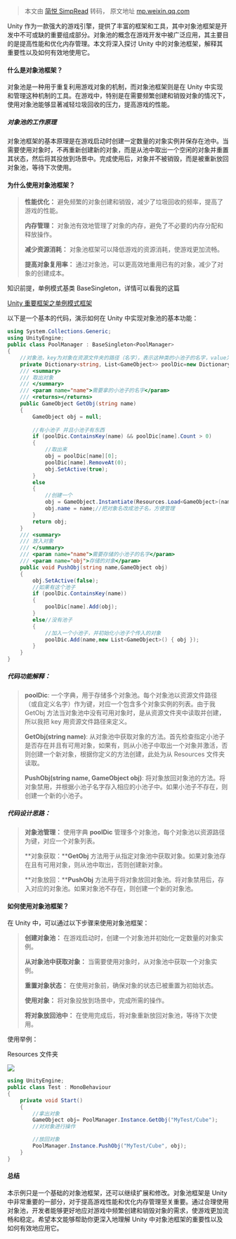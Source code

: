 > 本文由 [简悦 SimpRead](http://ksria.com/simpread/) 转码， 原文地址 [mp.weixin.qq.com](https://mp.weixin.qq.com/s?__biz=Mzg2MjUzMzcyOA==&mid=2247484078&idx=1&sn=68d39fce76e4497757f11bcf95883f6e&chksm=ce0723a1f970aab7153cee4440218358b80f8af1447aca68372f53592358c04c98e151c9b52d&scene=178&cur_album_id=3285418518473310211#rd)

Unity 作为一款强大的游戏引擎，提供了丰富的框架和工具，其中对象池框架是开发中不可或缺的重要组成部分。对象池的概念在游戏开发中被广泛应用，其主要目的是提高性能和优化内存管理。本文将深入探讨 Unity 中的对象池框架，解释其重要性以及如何有效地使用它。

#### **什么是对象池框架？**

对象池是一种用于重复利用游戏对象的机制，而对象池框架则是在 Unity 中实现和管理这种机制的工具。在游戏中，特别是在需要频繁创建和销毁对象的情况下，使用对象池能够显著减轻垃圾回收的压力，提高游戏的性能。

##### **对象池的工作原理**

对象池框架的基本原理是在游戏启动时创建一定数量的对象实例并保存在池中。当需要使用对象时，不再重新创建新的对象，而是从池中取出一个空闲的对象并重置其状态，然后将其投放到场景中。完成使用后，对象并不被销毁，而是被重新放回对象池，等待下次使用。



#### **为什么使用对象池框架？**

> **性能优化：** 避免频繁的对象创建和销毁，减少了垃圾回收的频率，提高了游戏的性能。
> 
> **内存管理：** 对象池有效地管理了对象的内存，避免了不必要的内存分配和释放操作。
> 
> **减少资源消耗：** 对象池框架可以降低游戏的资源消耗，使游戏更加流畅。
> 
> **提高对象复用率：** 通过对象池，可以更高效地重用已有的对象，减少了对象的创建成本。

知识前提，单例模式基类 BaseSingleton<T>，详情可以看我的这篇

[Unity 重要框架之单例模式框架](http://mp.weixin.qq.com/s?__biz=Mzg2MjUzMzcyOA==&mid=2247484067&idx=1&sn=c48d8782ec03236fcccc17f00c67bc0a&chksm=ce0723acf970aaba56ea34782f8d8c68f04ca18e045796e4d97724b680272d981d3a0d7f4170&scene=21#wechat_redirect)  

以下是一个基本的代码，演示如何在 Unity 中实现对象池的基本功能：

```c#
using System.Collections.Generic;
using UnityEngine;
public class PoolManager : BaseSingleton<PoolManager>
{
    //对象池，key为对象在资源文件夹的路径（名字），表示这种类的小池子的名字，value为小池子
    private Dictionary<string, List<GameObject>> poolDic=new Dictionary<string, List<GameObject>>();
    /// <summary>
    /// 取出对象
    /// </summary>
    /// <param name="name">需要拿的小池子的名字</param>
    /// <returns></returns>
    public GameObject GetObj(string name)
    {
        GameObject obj = null;
        
        //有小池子 并且小池子有东西
        if (poolDic.ContainsKey(name) && poolDic[name].Count > 0)
        {
            //取出来
            obj = poolDic[name][0];
            poolDic[name].RemoveAt(0);
            obj.SetActive(true);
        }
        else
        {
            //创建一个
            obj = GameObject.Instantiate(Resources.Load<GameObject>(name));
            obj.name = name;//把对象名改成池子名，方便管理
        }
        return obj;
    }
    /// <summary>
    /// 放入对象
    /// </summary>
    /// <param name="name">需要存储的小池子的名字</param>
    /// <param name="obj">存储的对象</param>
    public void PushObj(string name,GameObject obj)
    {
        obj.SetActive(false);
        //如果有这个池子
        if (poolDic.ContainsKey(name))
        {
            poolDic[name].Add(obj);
        }
        else//没有池子
        {
            //加入一个小池子，并初始化小池子个传入的对象
            poolDic.Add(name,new List<GameObject>() { obj });
        }
    }
}
```

##### **代码功能解释：**

> **poolDic**: 一个字典，用于存储多个对象池。每个对象池以资源文件路径（或自定义名字）作为键，对应一个包含多个对象实例的列表。由于我 GetObj 方法当对象池中没有可用对象时，是从资源文件夹中读取并创建，所以我把 key 用资源文件路径来定义。
> 
> **GetObj(string name)**: 从对象池中获取对象的方法。首先检查指定小池子是否存在并且有可用对象，如果有，则从小池子中取出一个对象并激活，否则创建一个新对象，根据你定义的方法创建，此处为从 Resources 文件夹读取。
> 
> **PushObj(string name, GameObject obj)**: 将对象放回对象池的方法。将对象禁用，并根据小池子名字存入相应的小池子中。如果小池子不存在，则创建一个新的小池子。

##### **代码设计思路：**

> **对象池管理：** 使用字典 **poolDic** 管理多个对象池，每个对象池以资源路径为键，对应一个对象列表。
> 
> **对象获取：****GetObj** 方法用于从指定对象池中获取对象。如果对象池存在且有可用对象，则从池中取出，否则创建新对象。
> 
> **对象放回：****PushObj** 方法用于将对象放回对象池。将对象禁用后，存入对应的对象池。如果对象池不存在，则创建一个新的对象池。



#### **如何使用对象池框架？**

在 Unity 中，可以通过以下步骤来使用对象池框架：

> **创建对象池：** 在游戏启动时，创建一个对象池并初始化一定数量的对象实例。
> 
> **从对象池中获取对象：** 当需要使用对象时，从对象池中获取一个对象实例。
> 
> **重置对象状态：** 在使用对象前，确保对象的状态已被重置为初始状态。
> 
> **使用对象：** 将对象投放到场景中，完成所需的操作。
> 
> **将对象放回池中：** 在使用完成后，将对象重新放回对象池，等待下次使用。

使用举例：  

Resources 文件夹  

![](https://mmbiz.qpic.cn/sz_mmbiz_png/NSzqcbtSiakm0piagdNg5rH7MddNXmIKlXTagpibtian8GKfFNOaqEm4joiaA9fgKeF7KMBgcJk1wNRvapdC9CBOgHg/640?wx_fmt=png&from=appmsg)

```c#
using UnityEngine;
public class Test : MonoBehaviour
{
    private void Start()
    {
        //拿出对象
        GameObject obj= PoolManager.Instance.GetObj("MyTest/Cube");
        //对对象进行操作

        //放回对象
        PoolManager.Instance.PushObj("MyTest/Cube", obj);
    }
}
```

#### **总结**

本示例只是一个基础的对象池框架，还可以继续扩展和修改。对象池框架是 Unity 中非常重要的一部分，对于提高游戏性能和优化内存管理至关重要。通过合理使用对象池，开发者能够更好地应对游戏中频繁创建和销毁对象的需求，使游戏更加流畅和稳定。希望本文能够帮助你更深入地理解 Unity 中对象池框架的重要性以及如何有效地应用它。

